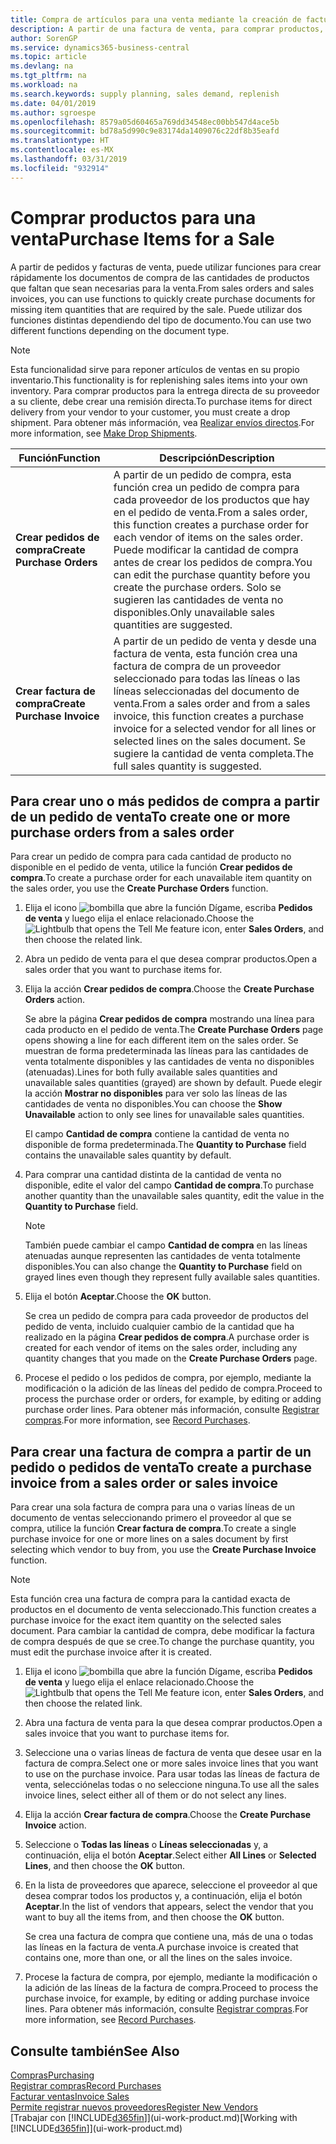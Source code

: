 ```yaml
---
title: Compra de artículos para una venta mediante la creación de facturas de compra | Documentos de Microsoft
description: A partir de una factura de venta, para comprar productos, puede crear una factura de compra de un proveedor.
author: SorenGP
ms.service: dynamics365-business-central
ms.topic: article
ms.devlang: na
ms.tgt_pltfrm: na
ms.workload: na
ms.search.keywords: supply planning, sales demand, replenish
ms.date: 04/01/2019
ms.author: sgroespe
ms.openlocfilehash: 8579a05d60465a769dd34548ec00bb547d4ace5b
ms.sourcegitcommit: bd78a5d990c9e83174da1409076c22df8b35eafd
ms.translationtype: HT
ms.contentlocale: es-MX
ms.lasthandoff: 03/31/2019
ms.locfileid: "932914"
---
```

# <a name="purchase-items-for-a-sale"></a><span data-ttu-id="45a2e-103">Comprar productos para una venta</span><span class="sxs-lookup"><span data-stu-id="45a2e-103">Purchase Items for a Sale</span></span>
<span data-ttu-id="45a2e-104">A partir de pedidos y facturas de venta, puede utilizar funciones para crear rápidamente los documentos de compra de las cantidades de productos que faltan que sean necesarias para la venta.</span><span class="sxs-lookup"><span data-stu-id="45a2e-104">From sales orders and sales invoices, you can use functions to quickly create purchase documents for missing item quantities that are required by the sale.</span></span> <span data-ttu-id="45a2e-105">Puede utilizar dos funciones distintas dependiendo del tipo de documento.</span><span class="sxs-lookup"><span data-stu-id="45a2e-105">You can use two different functions depending on the document type.</span></span>

> [!Note]
> <span data-ttu-id="45a2e-106">Esta funcionalidad sirve para reponer artículos de ventas en su propio inventario.</span><span class="sxs-lookup"><span data-stu-id="45a2e-106">This functionality is for replenishing sales items into your own inventory.</span></span> <span data-ttu-id="45a2e-107">Para comprar productos para la entrega directa de su proveedor a su cliente, debe crear una remisión directa.</span><span class="sxs-lookup"><span data-stu-id="45a2e-107">To purchase items for direct delivery from your vendor to your customer, you must create a drop shipment.</span></span> <span data-ttu-id="45a2e-108">Para obtener más información, vea [Realizar envíos directos](sales-how-drop-shipment.md).</span><span class="sxs-lookup"><span data-stu-id="45a2e-108">For more information, see [Make Drop Shipments](sales-how-drop-shipment.md).</span></span>   

|<span data-ttu-id="45a2e-109">Función</span><span class="sxs-lookup"><span data-stu-id="45a2e-109">Function</span></span>|<span data-ttu-id="45a2e-110">Descripción</span><span class="sxs-lookup"><span data-stu-id="45a2e-110">Description</span></span>|
|--------|-----------|
|<span data-ttu-id="45a2e-111">**Crear pedidos de compra**</span><span class="sxs-lookup"><span data-stu-id="45a2e-111">**Create Purchase Orders**</span></span>|<span data-ttu-id="45a2e-112">A partir de un pedido de compra, esta función crea un pedido de compra para cada proveedor de los productos que hay en el pedido de venta.</span><span class="sxs-lookup"><span data-stu-id="45a2e-112">From a sales order, this function creates a purchase order for each vendor of items on the sales order.</span></span> <span data-ttu-id="45a2e-113">Puede modificar la cantidad de compra antes de crear los pedidos de compra.</span><span class="sxs-lookup"><span data-stu-id="45a2e-113">You can edit the purchase quantity before you create the purchase orders.</span></span> <span data-ttu-id="45a2e-114">Solo se sugieren las cantidades de venta no disponibles.</span><span class="sxs-lookup"><span data-stu-id="45a2e-114">Only unavailable sales quantities are suggested.</span></span>
|<span data-ttu-id="45a2e-115">**Crear factura de compra**</span><span class="sxs-lookup"><span data-stu-id="45a2e-115">**Create Purchase Invoice**</span></span>|<span data-ttu-id="45a2e-116">A partir de un pedido de venta y desde una factura de venta, esta función crea una factura de compra de un proveedor seleccionado para todas las líneas o las líneas seleccionadas del documento de venta.</span><span class="sxs-lookup"><span data-stu-id="45a2e-116">From a sales order and from a sales invoice, this function creates a purchase invoice for a selected vendor for all lines or selected lines on the sales document.</span></span> <span data-ttu-id="45a2e-117">Se sugiere la cantidad de venta completa.</span><span class="sxs-lookup"><span data-stu-id="45a2e-117">The full sales quantity is suggested.</span></span>|

## <a name="to-create-one-or-more-purchase-orders-from-a-sales-order"></a><span data-ttu-id="45a2e-118">Para crear uno o más pedidos de compra a partir de un pedido de venta</span><span class="sxs-lookup"><span data-stu-id="45a2e-118">To create one or more purchase orders from a sales order</span></span>
<span data-ttu-id="45a2e-119">Para crear un pedido de compra para cada cantidad de producto no disponible en el pedido de venta, utilice la función **Crear pedidos de compra**.</span><span class="sxs-lookup"><span data-stu-id="45a2e-119">To create a purchase order for each unavailable item quantity on the sales order, you use the **Create Purchase Orders** function.</span></span>

1. <span data-ttu-id="45a2e-120">Elija el icono ![bombilla que abre la función Dígame](media/ui-search/search_small.png "Dígame que desea hacer"), escriba **Pedidos de venta** y luego elija el enlace relacionado.</span><span class="sxs-lookup"><span data-stu-id="45a2e-120">Choose the ![Lightbulb that opens the Tell Me feature](media/ui-search/search_small.png "Tell me what you want to do") icon, enter **Sales Orders**, and then choose the related link.</span></span>
2. <span data-ttu-id="45a2e-121">Abra un pedido de venta para el que desea comprar productos.</span><span class="sxs-lookup"><span data-stu-id="45a2e-121">Open a sales order that you want to purchase items for.</span></span>
3. <span data-ttu-id="45a2e-122">Elija la acción **Crear pedidos de compra**.</span><span class="sxs-lookup"><span data-stu-id="45a2e-122">Choose the **Create Purchase Orders** action.</span></span>

    <span data-ttu-id="45a2e-123">Se abre la página **Crear pedidos de compra** mostrando una línea para cada producto en el pedido de venta.</span><span class="sxs-lookup"><span data-stu-id="45a2e-123">The **Create Purchase Orders** page opens showing a line for each different item on the sales order.</span></span> <span data-ttu-id="45a2e-124">Se muestran de forma predeterminada las líneas para las cantidades de venta totalmente disponibles y las cantidades de venta no disponibles (atenuadas).</span><span class="sxs-lookup"><span data-stu-id="45a2e-124">Lines for both fully available sales quantities and unavailable sales quantities (grayed) are shown by default.</span></span> <span data-ttu-id="45a2e-125">Puede elegir la acción **Mostrar no disponibles** para ver solo las líneas de las cantidades de venta no disponibles.</span><span class="sxs-lookup"><span data-stu-id="45a2e-125">You can choose the **Show Unavailable** action to only see lines for unavailable sales quantities.</span></span>

    <span data-ttu-id="45a2e-126">El campo **Cantidad de compra** contiene la cantidad de venta no disponible de forma predeterminada.</span><span class="sxs-lookup"><span data-stu-id="45a2e-126">The **Quantity to Purchase** field contains the unavailable sales quantity by default.</span></span>
4. <span data-ttu-id="45a2e-127">Para comprar una cantidad distinta de la cantidad de venta no disponible, edite el valor del campo **Cantidad de compra**.</span><span class="sxs-lookup"><span data-stu-id="45a2e-127">To purchase another quantity than the unavailable sales quantity, edit the value in the **Quantity to Purchase** field.</span></span>

    > [!NOTE]  
    >   <span data-ttu-id="45a2e-128">También puede cambiar el campo **Cantidad de compra** en las líneas atenuadas aunque representen las cantidades de venta totalmente disponibles.</span><span class="sxs-lookup"><span data-stu-id="45a2e-128">You can also change the **Quantity to Purchase** field on grayed lines even though they represent fully available sales quantities.</span></span>
5. <span data-ttu-id="45a2e-129">Elija el botón **Aceptar**.</span><span class="sxs-lookup"><span data-stu-id="45a2e-129">Choose the **OK** button.</span></span>

    <span data-ttu-id="45a2e-130">Se crea un pedido de compra para cada proveedor de productos del pedido de venta, incluido cualquier cambio de la cantidad que ha realizado en la página **Crear pedidos de compra**.</span><span class="sxs-lookup"><span data-stu-id="45a2e-130">A purchase order is created for each vendor of items on the sales order, including any quantity changes that you made on the **Create Purchase Orders** page.</span></span>
7. <span data-ttu-id="45a2e-131">Procese el pedido o los pedidos de compra, por ejemplo, mediante la modificación o la adición de las líneas del pedido de compra.</span><span class="sxs-lookup"><span data-stu-id="45a2e-131">Proceed to process the purchase order or orders, for example, by editing or adding purchase order lines.</span></span> <span data-ttu-id="45a2e-132">Para obtener más información, consulte [Registrar compras](purchasing-how-record-purchases.md).</span><span class="sxs-lookup"><span data-stu-id="45a2e-132">For more information, see [Record Purchases](purchasing-how-record-purchases.md).</span></span>


## <a name="to-create-a-purchase-invoice-from-a-sales-order-or-sales-invoice"></a><span data-ttu-id="45a2e-133">Para crear una factura de compra a partir de un pedido o pedidos de venta</span><span class="sxs-lookup"><span data-stu-id="45a2e-133">To create a purchase invoice from a sales order or sales invoice</span></span>
<span data-ttu-id="45a2e-134">Para crear una sola factura de compra para una o varias líneas de un documento de ventas seleccionando primero el proveedor al que se compra, utilice la función **Crear factura de compra**.</span><span class="sxs-lookup"><span data-stu-id="45a2e-134">To create a single purchase invoice for one or more lines on a sales document by first selecting which vendor to buy from, you use the **Create Purchase Invoice** function.</span></span>

> [!NOTE]  
>   <span data-ttu-id="45a2e-135">Esta función crea una factura de compra para la cantidad exacta de productos en el documento de venta seleccionado.</span><span class="sxs-lookup"><span data-stu-id="45a2e-135">This function creates a purchase invoice for the exact item quantity on the selected sales document.</span></span> <span data-ttu-id="45a2e-136">Para cambiar la cantidad de compra, debe modificar la factura de compra después de que se cree.</span><span class="sxs-lookup"><span data-stu-id="45a2e-136">To change the purchase quantity, you must edit the purchase invoice after it is created.</span></span>  

1. <span data-ttu-id="45a2e-137">Elija el icono ![bombilla que abre la función Dígame](media/ui-search/search_small.png "Dígame que desea hacer"), escriba **Pedidos de venta** y luego elija el enlace relacionado.</span><span class="sxs-lookup"><span data-stu-id="45a2e-137">Choose the ![Lightbulb that opens the Tell Me feature](media/ui-search/search_small.png "Tell me what you want to do") icon, enter **Sales Orders**, and then choose the related link.</span></span>
2. <span data-ttu-id="45a2e-138">Abra una factura de venta para la que desea comprar productos.</span><span class="sxs-lookup"><span data-stu-id="45a2e-138">Open a sales invoice that you want to purchase items for.</span></span>
3. <span data-ttu-id="45a2e-139">Seleccione una o varias líneas de factura de venta que desee usar en la factura de compra.</span><span class="sxs-lookup"><span data-stu-id="45a2e-139">Select one or more sales invoice lines that you want to use on the purchase invoice.</span></span> <span data-ttu-id="45a2e-140">Para usar todas las líneas de factura de venta, selecciónelas todas o no seleccione ninguna.</span><span class="sxs-lookup"><span data-stu-id="45a2e-140">To use all the sales invoice lines, select either all of them or do not select any lines.</span></span>
4. <span data-ttu-id="45a2e-141">Elija la acción **Crear factura de compra**.</span><span class="sxs-lookup"><span data-stu-id="45a2e-141">Choose the **Create Purchase Invoice** action.</span></span>
5. <span data-ttu-id="45a2e-142">Seleccione o **Todas las líneas** o **Líneas seleccionadas** y, a continuación, elija el botón **Aceptar**.</span><span class="sxs-lookup"><span data-stu-id="45a2e-142">Select either **All Lines** or **Selected Lines**, and then choose the **OK** button.</span></span>  
6. <span data-ttu-id="45a2e-143">En la lista de proveedores que aparece, seleccione el proveedor al que desea comprar todos los productos y, a continuación, elija el botón **Aceptar**.</span><span class="sxs-lookup"><span data-stu-id="45a2e-143">In the list of vendors that appears, select the vendor that you want to buy all the items from, and then choose the **OK** button.</span></span>

    <span data-ttu-id="45a2e-144">Se crea una factura de compra que contiene una, más de una o todas las líneas en la factura de venta.</span><span class="sxs-lookup"><span data-stu-id="45a2e-144">A purchase invoice is created that contains one, more than one, or all the lines on the sales invoice.</span></span>
7. <span data-ttu-id="45a2e-145">Procese la factura de compra, por ejemplo, mediante la modificación o la adición de las líneas de la factura de compra.</span><span class="sxs-lookup"><span data-stu-id="45a2e-145">Proceed to process the purchase invoice, for example, by editing or adding purchase invoice lines.</span></span> <span data-ttu-id="45a2e-146">Para obtener más información, consulte [Registrar compras](purchasing-how-record-purchases.md).</span><span class="sxs-lookup"><span data-stu-id="45a2e-146">For more information, see [Record Purchases](purchasing-how-record-purchases.md).</span></span>

## <a name="see-also"></a><span data-ttu-id="45a2e-147">Consulte también</span><span class="sxs-lookup"><span data-stu-id="45a2e-147">See Also</span></span>
[<span data-ttu-id="45a2e-148">Compras</span><span class="sxs-lookup"><span data-stu-id="45a2e-148">Purchasing</span></span>](purchasing-manage-purchasing.md)  
[<span data-ttu-id="45a2e-149">Registrar compras</span><span class="sxs-lookup"><span data-stu-id="45a2e-149">Record Purchases</span></span>](purchasing-how-record-purchases.md)  
[<span data-ttu-id="45a2e-150">Facturar ventas</span><span class="sxs-lookup"><span data-stu-id="45a2e-150">Invoice Sales</span></span>](sales-how-invoice-sales.md)  
[<span data-ttu-id="45a2e-151">Permite registrar nuevos proveedores</span><span class="sxs-lookup"><span data-stu-id="45a2e-151">Register New Vendors</span></span>](purchasing-how-register-new-vendors.md)  
<span data-ttu-id="45a2e-152">[Trabajar con [!INCLUDE[d365fin](includes/d365fin_md.md)]](ui-work-product.md)</span><span class="sxs-lookup"><span data-stu-id="45a2e-152">[Working with [!INCLUDE[d365fin](includes/d365fin_md.md)]](ui-work-product.md)</span></span>
